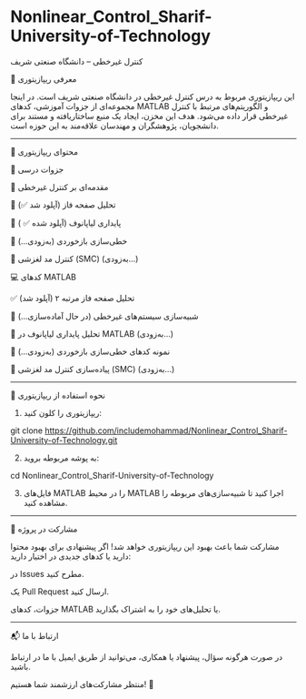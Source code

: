 # Nonlinear_Control_Sharif-University-of-Technology
کنترل غیرخطی – دانشگاه صنعتی شریف

🎯 معرفی ریپازیتوری

این ریپازیتوری مربوط به درس کنترل غیرخطی در دانشگاه صنعتی شریف است. در اینجا مجموعه‌ای از جزوات آموزشی، کدهای MATLAB و الگوریتم‌های مرتبط با کنترل غیرخطی قرار داده می‌شود. هدف این مخزن، ایجاد یک منبع ساختاریافته و مستند برای دانشجویان، پژوهشگران و مهندسان علاقه‌مند به این حوزه است.


---

📌 محتوای ریپازیتوری

📖 جزوات درسی

🔹 مقدمه‌ای بر کنترل غیرخطی

🔹 تحلیل صفحه فاز (آپلود شد ✅)


🔹 پایداری لیاپانوف (آپلود شده ✅ )

🔹 خطی‌سازی بازخوردی (به‌زودی...)

🔹 کنترل مد لغزشی (SMC) (به‌زودی...)


💻 کدهای MATLAB

✅ تحلیل صفحه فاز مرتبه ۲ (آپلود شد)

🔄 شبیه‌سازی سیستم‌های غیرخطی (در حال آماده‌سازی...)

🔄 تحلیل پایداری لیاپانوف در MATLAB (به‌زودی...)

🔄 نمونه‌ کدهای خطی‌سازی بازخوردی (به‌زودی...)

🔄 پیاده‌سازی کنترل مد لغزشی (SMC) (به‌زودی...)



---

🚀 نحوه استفاده از ریپازیتوری

1. ریپازیتوری را کلون کنید:

git clone https://github.com/includemohammad/Nonlinear_Control_Sharif-University-of-Technology.git


2. به پوشه مربوطه بروید:

cd Nonlinear_Control_Sharif-University-of-Technology


3. فایل‌های MATLAB را در محیط MATLAB اجرا کنید تا شبیه‌سازی‌های مربوطه را مشاهده کنید.




---

🤝 مشارکت در پروژه

مشارکت شما باعث بهبود این ریپازیتوری خواهد شد! اگر پیشنهادی برای بهبود محتوا دارید یا کدهای جدیدی در اختیار دارید:

در Issues مطرح کنید.

یک Pull Request ارسال کنید.

جزوات، کدهای MATLAB یا تحلیل‌های خود را به اشتراک بگذارید.



---

📬 ارتباط با ما

در صورت هرگونه سؤال، پیشنهاد یا همکاری، می‌توانید از طریق ایمیل با ما در ارتباط باشید.

منتظر مشارکت‌های ارزشمند شما هستیم! 🚀

